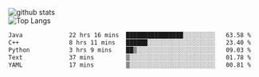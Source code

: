 ![github stats](https://github-readme-stats.vercel.app/api?username=AndreFerreira5&show_icons=true&theme=dark&count_private=true)
<br>
![Top Langs](https://github-readme-stats.vercel.app/api/top-langs/?username=AndreFerreira5&layout=compact&theme=dark)
<br>
<!--START_SECTION:waka-->

```txt
Java             22 hrs 16 mins  ████████████████░░░░░░░░░   63.58 %
C++              8 hrs 11 mins   ██████░░░░░░░░░░░░░░░░░░░   23.40 %
Python           3 hrs 9 mins    ██▒░░░░░░░░░░░░░░░░░░░░░░   09.03 %
Text             37 mins         ▒░░░░░░░░░░░░░░░░░░░░░░░░   01.78 %
YAML             17 mins         ▒░░░░░░░░░░░░░░░░░░░░░░░░   00.81 %
```

<!--END_SECTION:waka-->
